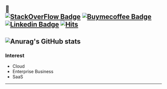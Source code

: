 👻  
[![StackOverFlow Badge](https://img.shields.io/badge/StackOverFlow-black?logo=stackoverflow&link=https://stackoverflow.com/users/16664587/joowon?tab=profile)](https://stackoverflow.com/users/16664587/joowon?tab=profile)
[![Buymecoffee Badge](https://img.shields.io/badge/buymeacoffee-black?logo=buymeacoffee&link=https://buymeacoffee.com/state01)](https://buymeacoffee.com/state01)
[![Linkedin Badge](https://img.shields.io/badge/-LinkedIn-blue?style=flat-square&logo=Linkedin&logoColor=white&link=https://www.linkedin.com/in/joowon01/)](https://www.linkedin.com/in/joowon01/)
[![Hits](https://hits.seeyoufarm.com/api/count/incr/badge.svg?url=https%3A%2F%2Fgithub.com%2Fharbor05&count_bg=%23756FD7&title_bg=%23555555&icon=&icon_color=%23E7E7E7&title=hits&edge_flat=false)](https://hits.seeyoufarm.com)
-------------
![Anurag's GitHub stats](https://github-readme-stats.vercel.app/api?username=harbor05&show_icons=true&theme=dark)
-------------
### Interest
  * Cloud
  * Enterprise Business
  * SaaS
-------------


